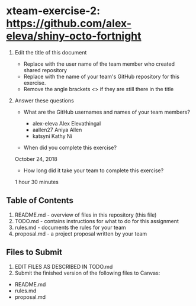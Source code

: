 # xteam-exercise-2: https://github.com/alex-eleva/shiny-octo-fortnight

1. Edit the title of this document
   * Replace <UserName> with the user name of the team member who created shared repository
   * Replace <GitHubRepositoryName> with the name of your team's GitHub repository for this exercise.
   * Remove the angle brackets <> if they are still there in the title

2. Answer these questions
   * What are the GitHub usernames and names of your team members?
       * alex-eleva   Alex Elevathingal
       * aallen27     Aniya Allen
       * katsyni      Kathy Ni
     
   * When did you complete this exercise?
   
   October 24, 2018
   
   * How long did it take your team to complete this exercise? 
   
   1 hour 30 minutes
   

## Table of Contents

1. README.md - overview of files in this repository (this file)
2. TODO.md - contains instructions for what to do for this assignment
3. rules.md - documents the rules for your team
4. proposal.md - a project proposal written by your team

## Files to Submit

1. EDIT FILES AS DESCRIBED IN TODO.md
2. Submit the finished version of the following files to Canvas:

* README.md
* rules.md
* proposal.md
